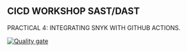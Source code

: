 ## CICD WORKSHOP SAST/DAST 

PRACTICAL 4: INTEGRATING SNYK WITH GITHUB ACTIONS.

[![Quality gate](https://sonarcloud.io/api/project_badges/quality_gate?project=NamgyelHuk708_CICD_DEMO_4a)](https://sonarcloud.io/summary/new_code?id=NamgyelHuk708_CICD_DEMO_4a)